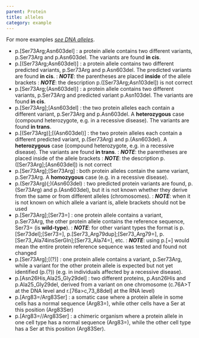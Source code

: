```yaml
---
parent: Protein
title: alleles
category: example
---
```


For more examples [_see DNA alleles_](/recommendations/DNA/variant/alleles/).

*	p.[Ser73Arg;Asn603del]
	: a protein allele contains two different variants, p.Ser73Arg and p.Asn603del. The variants are found **in cis**.
*	p.[(Ser73Arg;Asn603del)]
	: a protein allele contains two different predicted variants, p.Ser73Arg and p.Asn603del. The predicted variants are found **in cis**.
	: _**NOTE**_: the parentheses are placed **inside** of the allele brackets
	: _**NOTE**_: the description p.([Ser73Arg;Asn103del]) is not correct
*	p.[Ser73Arg;(Asn603del)]
	: a protein allele contains two different variants, p.Ser73Arg and predicted variant p.Asn103del. The variants are found **in cis**.
*	p.[Ser73Arg];[Asn603del]
	: the two protein alleles each contain a different variant, p.Ser73Arg and p.Asn603del. A **heterozygous** case (compound heterozygote, e.g. in a recessive disease). The variants are found **in trans**.
*	p.[(Ser73Arg)];[(Asn603del)]
	: the two protein alleles each contain a different predicted variant, p.(Ser73Arg) and p.(Asn603del). A **heterozygous** case (compound heterozygote, e.g. in a recessive disease). The variants are found **in trans**.
	: _**NOTE**_: the parentheses are placed inside of the allele brackets
	: _**NOTE**_: the description p.([Ser73Arg];[Asn603del]) is not correct
*	p.[Ser73Arg];[Ser73Arg]
	: both protein alleles contain the same variant, p.Ser73Arg. A **homozygous** case (e.g. in a recessive disease).
*	p.(Ser73Arg)(;)(Asn603del)
	: two predicted protein variants are found, p.(Ser73Arg) and p.(Asn603del), but it is not known whether they derive from the same or from different alleles (chromosomes).
	: _**NOTE**_: when it is not known on which allele a variant is, allele brackets should not be used
*	p.[Ser73Arg];[Ser73=]
	: one protein allele contains a variant, p.Ser73Arg, the other protein allele contains the reference sequence, Ser73= (is **wild-type**).
	: _**NOTE**_: for other variant types the format is p.[Ser73del];[Ser73=], p.[Ser73_Arg79dup];[Ser73_Arg79=], p.[Ser73_Ala74insSerGln];[Ser73_Ala74=], etc.
	: _**NOTE**_: using p.[=] would mean the entire protein reference sequence was tested and found not changed
*	p.[Ser73Arg];[(?)]
	: one protein allele contains a variant, p.Ser73Arg, while a variant for the other protein allele is expected but not yet identified (p.(?)) (e.g. in individuals affected by a recessive disease).
*	p.[Asn26His,Ala25\_Gly29del]
	: two different proteins, p.Asn26His and p.Ala25\_Gly29del, derived from a variant on one chromosome (c.76A>T at the DNA level and r.[76a>c,73_88del] at the RNA level)
*	p.[Arg83=/Arg83Ser]
	: a somatic case where a protein allele in some cells has a normal sequence (Arg83=), while other cells have a Ser at this position (Arg83Ser)  
*	p.[Arg83=//Arg83Ser]
	: a chimeric organism where a protein allele in one cell type has a normal sequence (Arg83=), while the other cell type has a Ser at this position (Arg83Ser).
